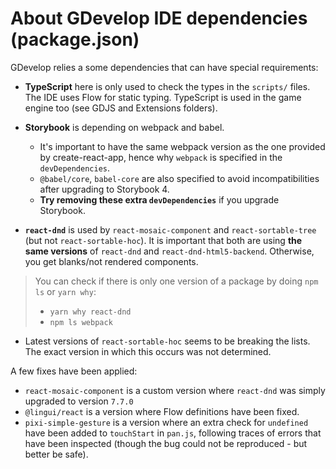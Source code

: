# About GDevelop IDE dependencies (package.json)

GDevelop relies a some dependencies that can have special requirements:

* **TypeScript** here is only used to check the types in the `scripts/` files. The IDE uses Flow for static typing. TypeScript is used in the game engine too (see GDJS and Extensions folders).

* **Storybook** is depending on webpack and babel.
  * It's important to have the same webpack version as the one provided by create-react-app, hence why `webpack` is specified in the `devDependencies`.
  * `@babel/core`, `babel-core` are also specified to avoid incompatibilities after upgrading to Storybook 4.
  * **Try removing these extra `devDependencies`** if you upgrade Storybook.

* **`react-dnd`** is used by `react-mosaic-component` and `react-sortable-tree` (but not `react-sortable-hoc`). It is important that both are using **the same versions** of `react-dnd` and `react-dnd-html5-backend`. Otherwise, you get blanks/not rendered components.

> You can check if there is only one version of a package by doing `npm ls` or `yarn why`:
> * `yarn why react-dnd`
> * `npm ls webpack`

* Latest versions of `react-sortable-hoc` seems to be breaking the lists. The exact version in which this occurs was not determined.

A few fixes have been applied:

* `react-mosaic-component` is a custom version where `react-dnd` was simply upgraded to version `7.7.0`
* `@lingui/react` is a version where Flow definitions have been fixed.
* `pixi-simple-gesture` is a version where an extra check for `undefined` have been added to `touchStart` in `pan.js`, following traces of errors that have been inspected (though the bug could not be reproduced - but better be safe).
